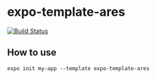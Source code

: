 # expo-template-ares

[![Build Status](https://app.travis-ci.com/Nore5515/expo-template-ares.svg?branch=main)](https://app.travis-ci.com/Nore5515/expo-template-ares)

## How to use

```
expo init my-app --template expo-template-ares
```
